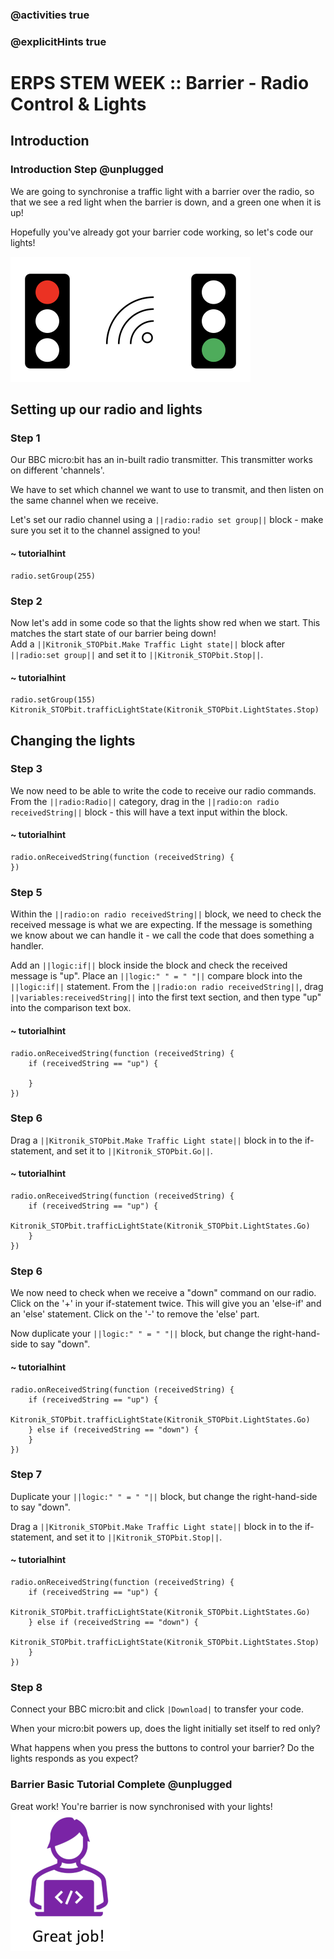 ### @activities true
### @explicitHints true

# ERPS STEM WEEK :: Barrier - Radio Control & Lights

## Introduction
### Introduction Step @unplugged
We are going to synchronise a traffic light with a barrier over the radio, so that we see a red light when the barrier
is down, and a green one when it is up!

Hopefully you've already got your barrier code working, so let's code our lights!

![Barrier with lights](https://raw.githubusercontent.com/niaxotim/erps-barrier-with-lights-receiver/master/assets/traffic_lights_radio.png)

## Setting up our radio and lights
### Step 1
Our BBC micro:bit has an in-built radio transmitter. This transmitter works on different 'channels'.  

We have to set which channel we want to use to transmit, and then listen on the same channel when we receive.  

Let's set our radio channel using a ``||radio:radio set group||`` block - make sure you set it to the channel assigned to you!  

#### ~ tutorialhint
```blocks
radio.setGroup(255)
```

### Step 2
Now let's add in some code so that the lights show red when we start. This matches the start state of our barrier being down!  
Add a ``||Kitronik_STOPbit.Make Traffic Light state||`` block after ``||radio:set group||`` and set it to ``||Kitronik_STOPbit.Stop||``.

#### ~ tutorialhint
```blocks
radio.setGroup(155)
Kitronik_STOPbit.trafficLightState(Kitronik_STOPbit.LightStates.Stop)
```

## Changing the lights
### Step 3
We now need to be able to write the code to receive our radio commands. From the ``||radio:Radio||`` category, drag in the ``||radio:on radio receivedString||`` block - this will have a text input within the block.

#### ~ tutorialhint
```blocks
radio.onReceivedString(function (receivedString) {
})
```

### Step 5
Within the ``||radio:on radio receivedString||`` block, we need to check the received message is what we are expecting. If the message is something we know about we can handle it - we call the code that does something a handler.  
  
Add an ``||logic:if||`` block inside the block and check the received message is "up". Place an ``||logic:" " = " "||`` compare block into the ``||logic:if||`` statement. From the ``||radio:on radio receivedString||``, drag ``||variables:receivedString||`` into the first text section, and then type "up" into the comparison text box.  

#### ~ tutorialhint
```blocks
radio.onReceivedString(function (receivedString) {
    if (receivedString == "up") {
    	
    }
})
```

### Step 6
Drag a ``||Kitronik_STOPbit.Make Traffic Light state||`` block in to the if-statement, and set it to ``||Kitronik_STOPbit.Go||``.

#### ~ tutorialhint
```blocks
radio.onReceivedString(function (receivedString) {
    if (receivedString == "up") {
    	Kitronik_STOPbit.trafficLightState(Kitronik_STOPbit.LightStates.Go)
    }
})
```


### Step 6
We now need to check when we receive a "down" command on our radio. Click on the '+' in your if-statement twice.
This will give you an 'else-if' and an 'else' statement. Click on the '-' to remove the 'else' part.  

Now duplicate your ``||logic:" " = " "||`` block, but change the right-hand-side to say "down".  

#### ~ tutorialhint
```blocks
radio.onReceivedString(function (receivedString) {
    if (receivedString == "up") {
        Kitronik_STOPbit.trafficLightState(Kitronik_STOPbit.LightStates.Go)
    } else if (receivedString == "down") {
    }
})
```

### Step 7
Duplicate your ``||logic:" " = " "||`` block, but change the right-hand-side to say "down".  
  
Drag a ``||Kitronik_STOPbit.Make Traffic Light state||`` block in to the if-statement, and set it to ``||Kitronik_STOPbit.Stop||``.


#### ~ tutorialhint
```blocks
radio.onReceivedString(function (receivedString) {
    if (receivedString == "up") {
        Kitronik_STOPbit.trafficLightState(Kitronik_STOPbit.LightStates.Go)
    } else if (receivedString == "down") {
        Kitronik_STOPbit.trafficLightState(Kitronik_STOPbit.LightStates.Stop)
    }
})
```

### Step 8
Connect your BBC micro:bit and click ``|Download|`` to transfer your code.  
  
When your micro:bit powers up, does the light initially set itself to red only?  

What happens when you press the buttons to control your barrier? Do the lights responds as you expect?
  

### Barrier Basic Tutorial Complete @unplugged
Great work! You're barrier is now synchronised with your lights!
![Great job](https://raw.githubusercontent.com/niaxotim/erps-barrier-with-lights-receiver/master/assets/great_job.png)
